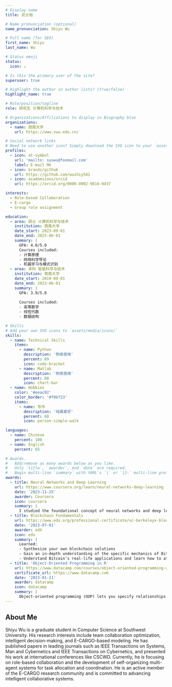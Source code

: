 ```yaml
---
# Display name
title: 武士裕

# Name pronunciation (optional)
name_pronunciation: Shiyu Wu

# Full name (for SEO)
first_name: Shiyu
last_name: Wu

# Status emoji
status:
  icon: ☕️

# Is this the primary user of the site?
superuser: true

# Highlight the author in author lists? (true/false)
highlight_name: true

# Role/position/tagline
role: 研究生 计算机科学与技术

# Organizations/Affiliations to display in Biography blox
organizations:
  - name: 西南大学
    url: https://www.swu.edu.cn/

# Social network links
# Need to use another icon? Simply download the SVG icon to your `assets/media/icons/` folder.
profiles:
  - icon: at-symbol
    url: 'mailto: syuwu@foxmail.com'
    label: E-mail Me
  - icon: brands/github
    url: https://github.com/wushiy541
  - icon: academicons/orcid
    url: https://orcid.org/0000-0002-9816-0437

interests:
  - Role-based Collaboration
  - E-cargo
  - Group role assignment

education:
  - area: 硕士 计算机科学与技术
    institution: 西南大学
    date_start: 2023-09-01
    date_end: 2025-06-01
    summary: |
      GPA: 4.0/5.0
      Courses included:
      - 计算原理
      - 网络科学导论
      - 机器学习与模式识别
  - area: 本科 智能科学与技术
    institution: 西南大学
    date_start: 2019-09-01
    date_end: 2023-06-01
    summary: |
      GPA: 3.9/5.0
      
      Courses included:
      - 高等数学
      - 线性代数
      - 数据结构

# Skills
# Add your own SVG icons to `assets/media/icons/`
skills:
  - name: Technical Skills
    items:
      - name: Python
        description: '熟练使用'
        percent: 89
        icon: code-bracket
      - name: Matlab
        description: '熟练使用'
        percent: 88
        icon: chart-bar
  - name: Hobbies
    color: '#eeac02'
    color_border: '#f0bf23'
    items:
      - name: 写作
        description: '纯属爱好'
        percent: 60
        icon: person-simple-walk

languages:
  - name: Chinese
    percent: 100
  - name: English
    percent: 65

# Awards.
#   Add/remove as many awards below as you like.
#   Only `title`, `awarder`, and `date` are required.
#   Begin multi-line `summary` with YAML's `|` or `|2-` multi-line prefix and indent 2 spaces below.
awards:
  - title: Neural Networks and Deep Learning
    url: https://www.coursera.org/learn/neural-networks-deep-learning
    date: '2023-11-25'
    awarder: Coursera
    icon: coursera
    summary: |
      I studied the foundational concept of neural networks and deep learning. By the end, I was familiar with the significant technological trends driving the rise of deep learning; build, train, and apply fully connected deep neural networks; implement efficient (vectorized) neural networks; identify key parameters in a neural network’s architecture; and apply deep learning to your own applications.
  - title: Blockchain Fundamentals
    url: https://www.edx.org/professional-certificate/uc-berkeleyx-blockchain-fundamentals
    date: '2023-07-01'
    awarder: edX
    icon: edx
    summary: |
      Learned:
      - Synthesize your own blockchain solutions
      - Gain an in-depth understanding of the specific mechanics of Bitcoin
      - Understand Bitcoin’s real-life applications and learn how to attack and destroy Bitcoin, Ethereum, smart contracts and Dapps, and alternatives to Bitcoin’s Proof-of-Work consensus algorithm
  - title: 'Object-Oriented Programming in R'
    url: https://www.datacamp.com/courses/object-oriented-programming-with-s3-and-r6-in-r
    certificate_url: https://www.datacamp.com
    date: '2023-01-21'
    awarder: datacamp
    icon: datacamp
    summary: |
      Object-oriented programming (OOP) lets you specify relationships between functions and the objects that they can act on, helping you manage complexity in your code. This is an intermediate level course, providing an introduction to OOP, using the S3 and R6 systems. S3 is a great day-to-day R programming tool that simplifies some of the functions that you write. R6 is especially useful for industry-specific analyses, working with web APIs, and building GUIs.
---
```


## About Me

Shiyu Wu is a graduate student in Computer Science at Southwest University. His research interests include team collaboration optimization, intelligent decision-making, and E-CARGO-based modeling. He has published papers in leading journals such as IEEE Transactions on Systems, Man and Cybernetics and IEEE Transactions on Cybernetics, and presented his work at international conferences like CSCWD. Currently, he is focusing on role-based collaboration and the development of self-organizing multi-agent systems for task allocation and coordination. He is an active member of the E-CARGO research community and is committed to advancing intelligent collaborative systems.
